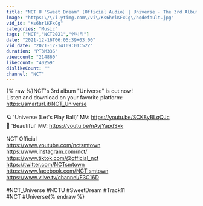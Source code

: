 ```yaml
---
title: "NCT U 'Sweet Dream' (Official Audio) | Universe - The 3rd Album"
image: "https:\/\/i.ytimg.com\/vi\/Ks6hrlKFxCg\/hqdefault.jpg"
vid_id: "Ks6hrlKFxCg"
categories: "Music"
tags: ["NCT","NCT2021","엔시티"]
date: "2021-12-16T06:05:39+03:00"
vid_date: "2021-12-14T09:01:52Z"
duration: "PT3M33S"
viewcount: "214860"
likeCount: "40259"
dislikeCount: ""
channel: "NCT"
---
```

{% raw %}NCT's 3rd album &quot;Universe&quot; is out now!<br />Listen and download on your favorite platform: <a rel="nofollow" target="blank" href="https://smarturl.it/NCT_Universe">https://smarturl.it/NCT_Universe</a><br /><br />🪐 'Universe (Let's Play Ball)' MV: <a rel="nofollow" target="blank" href="https://youtu.be/SCK8yBLqQJc">https://youtu.be/SCK8yBLqQJc</a><br />💚 'Beautiful' MV: <a rel="nofollow" target="blank" href="https://youtu.be/nAvjYapdSxk">https://youtu.be/nAvjYapdSxk</a><br /><br />NCT Official<br /><a rel="nofollow" target="blank" href="https://www.youtube.com/nctsmtown">https://www.youtube.com/nctsmtown</a><br /><a rel="nofollow" target="blank" href="https://www.instagram.com/nct/">https://www.instagram.com/nct/</a><br /><a rel="nofollow" target="blank" href="https://www.tiktok.com/@official_nct">https://www.tiktok.com/@official_nct</a><br /><a rel="nofollow" target="blank" href="https://twitter.com/NCTsmtown">https://twitter.com/NCTsmtown</a><br /><a rel="nofollow" target="blank" href="https://www.facebook.com/NCT.smtown">https://www.facebook.com/NCT.smtown</a><br /><a rel="nofollow" target="blank" href="https://www.vlive.tv/channel/F3C16D">https://www.vlive.tv/channel/F3C16D</a><br /><br />#NCT_Universe #NCTU #SweetDream #Track11<br />#NCT #Universe{% endraw %}
